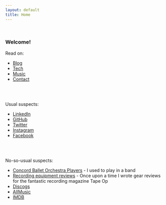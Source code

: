 ```yaml
---
layout: default
title: Home
---
```

<br>

### Welcome!

Read on:

* [Blog](/blog)
* [Tech](/tech)
* [Music](/music)
* [Contact](/contact)
<br>
<br>

Usual suspects:

* [LinkedIn](http://www.linkedin.com/in/rtantawi)
* [GitHub](https://github.com/ramseyt/)
* [Twitter](http://twitter.com/oscillations)<br>
* [Instagram](https://instagram.com/rtantawi/)<br>
* [Facebook](https://www.facebook.com/ramsey)<br>
<br>
<br>

No-so-usual suspects:

* [Concord Ballet Orchestra Players](https://cbop.bandcamp.com/) - I used to play in a band<br>
* [Recording equipment reviews](http://www.tapeop.com/reviews/gear/by/ramsey-tantawi) - Once upon a time I wrote gear reviews for the fantastic recording magazine Tape Op<br>
* [Discogs](http://www.discogs.com/artist/Ramsey+Tantawi)<br>
* [AllMusic](http://www.allmusic.com/artist/ramsey-tantawi-p887068/credits)<br>
* [IMDB](http://www.imdb.com/name/nm3695352/)<br>
